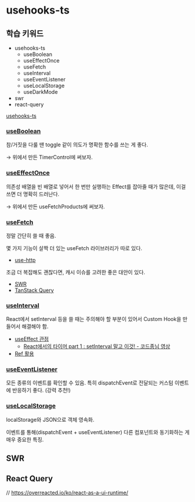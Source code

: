 # usehooks-ts

## 학습 키워드

- usehooks-ts
    - useBoolean
    - useEffectOnce
    - useFetch
    - useInterval
    - useEventListener
    - useLocalStorage
    - useDarkMode
- swr
- react-query

[usehooks-ts](https://usehooks-ts.com/)

### [useBoolean](https://usehooks-ts.com/react-hook/use-boolean)

참/거짓을 다룰 땐 toggle 같이 의도가 명확한 함수를 쓰는 게 좋다.

→ 위에서 만든 TimerControl에 써보자.

### [useEffectOnce](https://usehooks-ts.com/react-hook/use-effect-once)

의존성 배열을 빈 배열로 넣어서 한 번만 실행하는 Effect를 잡아줄 때가 많은데, 이걸 쓰면 더 명확히 드러난다.

→ 위에서 만든 useFetchProducts에 써보자.

### [useFetch](https://usehooks-ts.com/react-hook/use-fetch)

정말 간단히 쓸 때 좋음.

몇 가지 기능이 살짝 더 있는 useFetch 라이브러리가 따로 있다.

- [use-http](https://use-http.com/)

조금 더 복잡해도 괜찮다면, 캐시 이슈를 고려한 좋은 대안이 있다.

- [SWR](https://swr.vercel.app/ko)
- [TanStack Query](https://tanstack.com/query)

### [useInterval](https://usehooks-ts.com/react-hook/use-interval)

React에서 setInterval 등을 쓸 때는 주의해야 할 부분이 있어서 Custom Hook을 만들어서 해결해야 함.

- [useEffect 관점](https://overreacted.io/ko/a-complete-guide-to-useeffect/)
    - [React에서의 타이머 part 1 : setInterval 말고 이것! - 코드종님 영상](https://youtu.be/2tUdyY5uBSw)
- [Ref 활용](https://overreacted.io/making-setinterval-declarative-with-react-hooks/)

### [useEventListener](https://usehooks-ts.com/react-hook/use-event-listener)

모든 종류의 이벤트를 확인할 수 있음. 특히 dispatchEvent로 전달되는 커스텀 이벤트에 반응하기 좋다. (강력 추천!)

### [useLocalStorage](https://usehooks-ts.com/react-hook/use-local-storage)

localStorage와 JSON으로 객체 영속화.

이벤트를 통해(dispatchEvent + useEventListener) 다른 컴포넌트와 동기화하는 게 매우 중요한 특징.

## SWR

## React Query

// https://overreacted.io/ko/react-as-a-ui-runtime/
